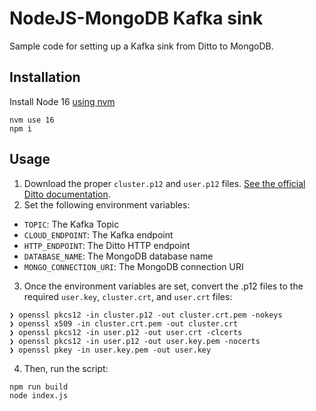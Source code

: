 # NodeJS-MongoDB Kafka sink

Sample code for setting up a Kafka sink from Ditto to MongoDB.

## Installation

Install Node 16 [using nvm](https://github.com/nvm-sh/nvm)

```
nvm use 16
npm i
```

## Usage

1. Download the proper `cluster.p12` and `user.p12` files. [See the official Ditto documentation](https://docs.ditto.live/ios/common/guides/kafka/intro#handling-credentials).
2. Set the following environment variables:

* `TOPIC`: The Kafka Topic
* `CLOUD_ENDPOINT`: The Kafka endpoint
* `HTTP_ENDPOINT`: The Ditto HTTP endpoint
* `DATABASE_NAME`: The MongoDB database name
* `MONGO_CONNECTION_URI`: The MongoDB connection URI

3. Once the environment variables are set, convert the .p12 files to the required `user.key`, `cluster.crt`, and `user.crt` files:

```
❯ openssl pkcs12 -in cluster.p12 -out cluster.crt.pem -nokeys
❯ openssl x509 -in cluster.crt.pem -out cluster.crt
❯ openssl pkcs12 -in user.p12 -out user.crt -clcerts
❯ openssl pkcs12 -in user.p12 -out user.key.pem -nocerts
❯ openssl pkey -in user.key.pem -out user.key
```

4. Then, run the script:


```
npm run build
node index.js
```

